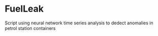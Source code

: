# FuelLeak

Script using neural network time series analysis to dedect anomalies in petrol station containers
